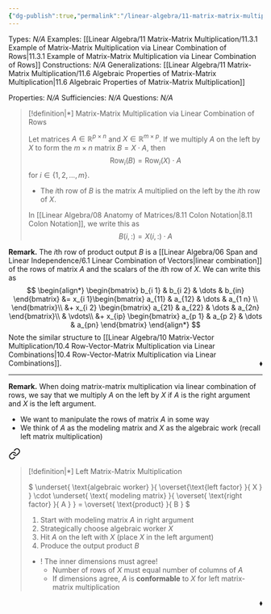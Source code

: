 ```yaml
---
{"dg-publish":true,"permalink":"/linear-algebra/11-matrix-matrix-multiplication/11-3-matrix-matrix-multiplication-via-linear-combination-of-rows/","tags":["Type/Definition","Topic/Linear_Algebra"]}
---
```


Types: *N/A*
Examples: [[Linear Algebra/11 Matrix-Matrix Multiplication/11.3.1 Example of Matrix-Matrix Multiplication via Linear Combination of Rows\|11.3.1 Example of Matrix-Matrix Multiplication via Linear Combination of Rows]] 
Constructions: *N/A*
Generalizations: [[Linear Algebra/11 Matrix-Matrix Multiplication/11.6 Algebraic Properties of Matrix-Matrix Multiplication\|11.6 Algebraic Properties of Matrix-Matrix Multiplication]] 

Properties: *N/A*
Sufficiencies: *N/A*
Questions: *N/A*

> [!definition|*] Matrix-Matrix Multiplication via Linear Combination of Rows
> 
> Let matrices $A \in \mathbb{R}^{p \times n}$ and $X \in \mathbb{R}^{m \times p}$. If we multiply $A$ on the left by $X$ to form the $m \times n$ matrix $B = X \cdot A$, then
> $$
> \text{Row}_{i}(B) = \text{Row}_{i}(X) \cdot A
> $$
> for $i \in \{ 1,2,\dots,m \}$. 
> - The $i$th row of $B$ is the matrix $A$ multiplied on the left by the $i$th row of $X$.
> 
> In [[Linear Algebra/08 Anatomy of Matrices/8.11 Colon Notation\|8.11 Colon Notation]], we write this as
> $$
> B(i,:) = X(i,:) \cdot A
> $$

**Remark.** The $i$th row of product output $B$ is a [[Linear Algebra/06 Span and Linear Independence/6.1 Linear Combination of Vectors\|linear combination]] of the rows of matrix $A$ and the scalars of the $i$th row of $X$. We can write this as
$$
\begin{align*}
\begin{bmatrix}
b_{i 1} & b_{i 2} & \dots & b_{in}
\end{bmatrix} &= x_{i 1}\begin{bmatrix}
a_{11} & a_{12} & \dots & a_{1 n} \\
\end{bmatrix}\\
&+ x_{i 2} \begin{bmatrix}
a_{21} & a_{22} & \dots & a_{2n}
\end{bmatrix}\\
& \vdots\\
&+ x_{ip} \begin{bmatrix}
a_{p 1} & a_{p 2} & \dots & a_{pn}
\end{bmatrix}
\end{align*}
$$
Note the similar structure to [[Linear Algebra/10 Matrix-Vector Multiplication/10.4 Row-Vector-Matrix Multiplication via Linear Combinations\|10.4 Row-Vector-Matrix Multiplication via Linear Combinations]]. 
 <span style='float:right;'>$\blacklozenge$</span>

---

**Remark.** When doing matrix-matrix multiplication via linear combination of rows, we say that we multiply $A$ on the left by $X$ if $A$ is the right argument and $X$ is the left argument.
- We want to manipulate the rows of matrix $A$ in some way
- We think of $A$ as the modeling matrix and $X$ as the algebraic work (recall left matrix multiplication)


<div class="transclusion internal-embed is-loaded"><a class="markdown-embed-link" href="/linear-algebra/11-matrix-matrix-multiplication/11-1-anatomy-of-matrix-matrix-multiplication/#5795e6" aria-label="Open link"><svg xmlns="http://www.w3.org/2000/svg" width="24" height="24" viewBox="0 0 24 24" fill="none" stroke="currentColor" stroke-width="2" stroke-linecap="round" stroke-linejoin="round" class="svg-icon lucide-link"><path d="M10 13a5 5 0 0 0 7.54.54l3-3a5 5 0 0 0-7.07-7.07l-1.72 1.71"></path><path d="M14 11a5 5 0 0 0-7.54-.54l-3 3a5 5 0 0 0 7.07 7.07l1.71-1.71"></path></svg></a><div class="markdown-embed">



> [!definition|*] Left Matrix-Matrix Multiplication
> 
> $
> \underset{ \text{algebraic worker} }{ \overset{\text{left factor}  }{ X } } \cdot \underset{ \text{ modeling matrix} }{ \overset{ \text{right factor} }{ A } } = \overset{ \text{product} }{ B }
> $
> 1. Start with modeling matrix $A$ in right argument
> 2. Strategically choose algebraic worker $X$ 
> 3. Hit $A$ on the left with $X$ (place $X$ in the left argument)
> 4. Produce the output product $B$
> 
> - ! The inner dimensions must agree!
> 	- Number of rows of $X$ must equal number of columns of $A$
> 	- If dimensions agree, $A$  is **conformable** to $X$ for left matrix-matrix multiplication

</div></div>
 
 
 <span style='float:right;'>$\blacklozenge$</span>